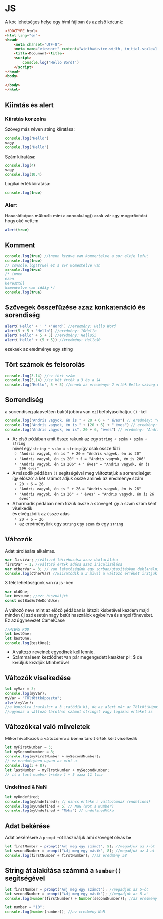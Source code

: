 # JS
A kód lehetséges helye egy html fájlban és az első kódunk:
```html
<!DOCTYPE html>
<html lang="en">
<head>
    <meta charset="UTF-8">
    <meta name="viewport" content="width=device-width, initial-scale=1.0">
    <title>Document</title>
    <script>
        console.log('Hello Word!')
    </script>
</head>
<body>
    
</body>
</html>
```
## Kiiratás és alert
### Kiiratás konzolra
Szöveg más néven string kiiratása:
```js
console.log('Hello')
vagy
console.log("Hello")
```
Szám kiiratása:
```js
console.log(4)
vagy
console.log(10.4)
```
Logikai érték kiiratása:
```js
console.log(true)
```
### Alert
Hasonlóképen műkodik mint a console.log() csak vár egy megerősítést hogy oké vettem
```js
alert(true)
```
## Komment
```js
console.log(true) //inenn kezdve van kommentelve a sor eleje lefut
console.log(true)
// console.log(true) ez a sor komentelve van
console.log(true)
/* innen
ezen
keresztül
komentelve van idáig */
console.log(true)
```
## Szövegek összefűzése azaz konkatenáció és sorendiség
```js
alert('Hello' + ' ' +'Word') //eredmény: Hello Word
alert(5 + 5 + 'Hello') //eredmény: 10Hello
alert('Hello' + 5 + 5) //eredmény: Hello55
alert('Hello' + (5 + 5)) //eredmény: Hello10
```
ezeknek az eredménye egy string
## Tört számok és felsorolás
```js
console.log(3.14) //ez tört szám
console.log(3,14) //ez két érték a 3 és a 14
console.log('Hello', 5 + 5) //ennek az eredménye 2 érték Hello szöveg és 10 szám
```
## Sorrendiség
a sorrendiség alapvetően balról jobbra van ezt befolyásolhatjuk `()` -kel
```js
console.log("Andris vagyok, én is " + 20 + 6 + " éves") // eredmény: "Andris vagyok, én is 206 éves"
console.log("Andris vagyok, én is " + (20 + 6) + " éves") // eredmény: "Andris vagyok, én is 26 éves"
console.log("Andris vagyok, én is", 20 + 6, "éves") // eredmény: "Andris vagyok, én is 26 éves"
```
- Az első pédában amit össze rakunk az egy `string + szám + szám + string`  
mivel egy `string + szám = string` így csak össze fűzi  
  - `"Andris vagyok, én is " + 20 = "Andris vagyok, én is 20"`
  - `"Andris vagyok, én is 20" + 6 = "Andris vagyok, én is 206"`
  - `"Andris vagyok, én is 206" + " éves" = "Andris vagyok, én is 206 éves"`
- A második pédában `()` segítségével meg változtatjuk a sorrendiséget  
így először a két számot adjuk össze aminek az eredménye szám 
  - `20 + 6 = 26`
  - `"Andris vagyok, én is " + 26 = "Andris vagyok, én is 26"`
  - `"Andris vagyok, én is 26" + " éves" = "Andris vagyok, én is 26 éves"`
- A harmadik pédában nem fűzük össze a szöveget így a szám szám ként viselkedik  
és elvégződik az össze adás
  - `20 + 6 = 26`
  - az eredményünk egy `string` egy `szám` és egy `string`
## Változók
Adat tárolására alkalmas.
```js
var firstVar; //változó létrehozása azaz deklarálása
firstVar = 1; //változó érték adása azaz inicalizálása
var otherVar = 3; // van lehetőségünk egy sorban/utasításban deklarálni és inicalizálni is
console.log(otherVar) //kiiratódik a 3 mivel a változó értékét iratjuk ki
```
3 féle lehetőségünk van rá js -ben
```js
var oldOne;
let bestOne; //ezt használjuk
const notBadButWeDontUse;
```
A változó neve mint az előző pédában is látszik kisbetűvel kezdem majd minden új szó esetén nagy betűt használok egybeírva és angol főneveket. Ez az úgynevezet CamelCase.

```js
//HIBÁS KÓD
let bestOne;
let bestOne;
console.log(bestOne);
```
- A változó neveinek egyedinek kell lennie.
- Számmal nem kezdődhet van pár megengedett karakter pl.: $ de kerüljük kezdjük latinbetűvel

## Változók viselkedése
```js
let myVar = 3;
console.log(myVar);
myVar = "Töltöttkáposzta";
alert(myVar);
//a konzolra iratáskor a 3 iratódik ki, de az alert már az Töltöttkáposzta
//ugyanaz a változó tárolhat számot stringet vagy logikai értéket is
```
## Változókkal való műveletek
Mikor hivatkozok a változómra a benne tárolt érték ként viselkedik
```js
let myFirstNumber = 3;
let mySecondNumber = 8;
console.log(myFirstNumber + mySecondNumber);
// ez eredményben ugyan az mint a 
console.log(3 + 8);
let lastNumber = myFirstNumber + mySecondNumber;
// it a last number értéke 3 + 8 azaz 11 lesz
```
### Undefined & NaN
```js
let myUndefined;
console.log(myUndefined); // nincs értéke a változómnak (undefined)
console.log(myUndefined + 5) // NaN (Not a Number)
console.log(myUndefined + "Móka") // undefinedMóka
```


## Adat bekérése
Adat bekérésére a `prompt` -ot használjuk ami szöveget olvas be
```js
let firstNumber = prompt("Adj meg egy számot", 5); //megadjuk az 5-öt
let secondNumber = prompt("Adj meg egy másik", 8); //megadjuk az 8-at
console.log(firstNumber + firstNumber); //az eredmény 58
```
## String át alakítása számmá a `Number()` segítségével
```js
let firstNumber = prompt("Adj meg egy számot"); //megadjuk az 5-öt
let secondNumber = prompt("Adj meg egy másik"); //megadjuk az 8-at
console.log(Number(firstNumber) + Number(secondNumber)); //az eredmény 13
```
```js
let number = "10";
console.log(Number(number)); //az eredmény NaN
```

